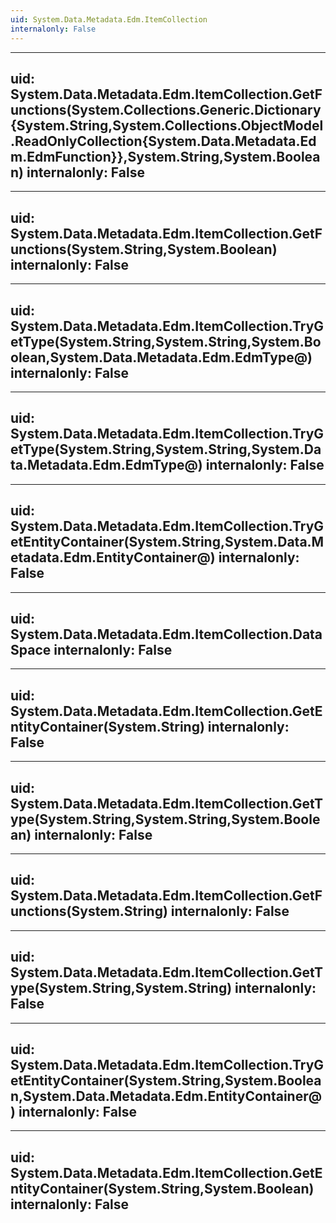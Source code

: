 ```yaml
---
uid: System.Data.Metadata.Edm.ItemCollection
internalonly: False
---
```


---
uid: System.Data.Metadata.Edm.ItemCollection.GetFunctions(System.Collections.Generic.Dictionary{System.String,System.Collections.ObjectModel.ReadOnlyCollection{System.Data.Metadata.Edm.EdmFunction}},System.String,System.Boolean)
internalonly: False
---

---
uid: System.Data.Metadata.Edm.ItemCollection.GetFunctions(System.String,System.Boolean)
internalonly: False
---

---
uid: System.Data.Metadata.Edm.ItemCollection.TryGetType(System.String,System.String,System.Boolean,System.Data.Metadata.Edm.EdmType@)
internalonly: False
---

---
uid: System.Data.Metadata.Edm.ItemCollection.TryGetType(System.String,System.String,System.Data.Metadata.Edm.EdmType@)
internalonly: False
---

---
uid: System.Data.Metadata.Edm.ItemCollection.TryGetEntityContainer(System.String,System.Data.Metadata.Edm.EntityContainer@)
internalonly: False
---

---
uid: System.Data.Metadata.Edm.ItemCollection.DataSpace
internalonly: False
---

---
uid: System.Data.Metadata.Edm.ItemCollection.GetEntityContainer(System.String)
internalonly: False
---

---
uid: System.Data.Metadata.Edm.ItemCollection.GetType(System.String,System.String,System.Boolean)
internalonly: False
---

---
uid: System.Data.Metadata.Edm.ItemCollection.GetFunctions(System.String)
internalonly: False
---

---
uid: System.Data.Metadata.Edm.ItemCollection.GetType(System.String,System.String)
internalonly: False
---

---
uid: System.Data.Metadata.Edm.ItemCollection.TryGetEntityContainer(System.String,System.Boolean,System.Data.Metadata.Edm.EntityContainer@)
internalonly: False
---

---
uid: System.Data.Metadata.Edm.ItemCollection.GetEntityContainer(System.String,System.Boolean)
internalonly: False
---

